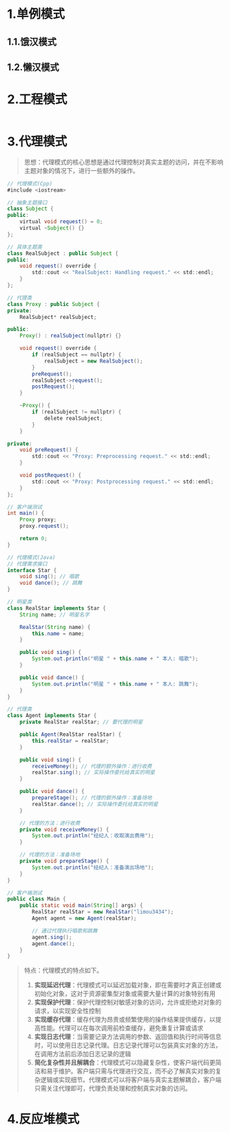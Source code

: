 # 1.单例模式

## 1.1.饿汉模式

## 1.2.懒汉模式

# 2.工程模式

```java

```

# 3.代理模式

>   思想：代理模式的核心思想是通过代理控制对真实主题的访问，并在不影响主题对象的情况下，进行一些额外的操作。

```java
// 代理模式(Cpp)
#include <iostream>

// 抽象主题接口
class Subject {
public:
    virtual void request() = 0;
    virtual ~Subject() {}
};

// 具体主题类
class RealSubject : public Subject {
public:
    void request() override {
        std::cout << "RealSubject: Handling request." << std::endl;
    }
};

// 代理类
class Proxy : public Subject {
private:
    RealSubject* realSubject;

public:
    Proxy() : realSubject(nullptr) {}

    void request() override {
        if (realSubject == nullptr) {
            realSubject = new RealSubject();
        }
        preRequest();
        realSubject->request();
        postRequest();
    }

    ~Proxy() {
        if (realSubject != nullptr) {
            delete realSubject;
        }
    }

private:
    void preRequest() {
        std::cout << "Proxy: Preprocessing request." << std::endl;
    }

    void postRequest() {
        std::cout << "Proxy: Postprocessing request." << std::endl;
    }
};

// 客户端测试
int main() {
    Proxy proxy;
    proxy.request();

    return 0;
}

```

```java
// 代理模式(Java)
// 代理需求接口
interface Star {
    void sing(); // 唱歌
    void dance(); // 跳舞
}

// 明星类
class RealStar implements Star {
    String name; // 明星名字

    RealStar(String name) {
        this.name = name;
    }

    public void sing() {
        System.out.println("明星 " + this.name + " 本人: 唱歌");
    }

    public void dance() {
        System.out.println("明星 " + this.name + " 本人: 跳舞");
    }
}

// 代理类
class Agent implements Star {
    private RealStar realStar; // 要代理的明星

    public Agent(RealStar realStar) {
        this.realStar = realStar;
    }

    public void sing() {
        receiveMoney(); // 代理的额外操作：进行收费
        realStar.sing(); // 实际操作委托给真实的明星
    }

    public void dance() {
        prepareStage(); // 代理的额外操作：准备场地
        realStar.dance(); // 实际操作委托给真实的明星
    }

    // 代理的方法：进行收费
    private void receiveMoney() {
        System.out.println("经纪人：收取演出费用");
    }

    // 代理的方法：准备场地
    private void prepareStage() {
        System.out.println("经纪人：准备演出场地");
    }
}

// 客户端测试
public class Main {
    public static void main(String[] args) {
        RealStar realStar = new RealStar("limou3434");
        Agent agent = new Agent(realStar);

        // 通过代理执行唱歌和跳舞
        agent.sing();
        agent.dance();
    }
}
```

>   特点：代理模式的特点如下。
>
>   1.   **实现延迟代理**：代理模式可以延迟加载对象，即在需要时才真正创建或初始化对象，这对于资源密集型对象或需要大量计算的对象特别有用
>   2.   **实现保护代理**：保护代理控制对敏感对象的访问，允许或拒绝对对象的请求，以实现安全性控制
>   3.   **实现缓存代理**：缓存代理为昂贵或频繁使用的操作结果提供缓存，以提高性能。代理可以在每次调用前检查缓存，避免重复计算或请求
>   4.   **实现日志代理**：当需要记录方法调用的参数、返回值和执行时间等信息时，可以使用日志记录代理。日志记录代理可以包装真实对象的方法，在调用方法前后添加日志记录的逻辑
>   5.   **简化复杂性并且解耦合**：代理模式可以隐藏复杂性，使客户端代码更简洁和易于维护。客户端只需与代理进行交互，而不必了解真实对象的复杂逻辑或实现细节。代理模式可以将客户端与真实主题解耦合，客户端只需关注代理即可，代理负责处理和控制真实对象的访问。

# 4.反应堆模式


